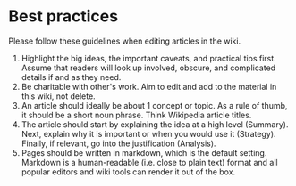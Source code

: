 # Best practices

Please follow these guidelines when editing articles in the wiki. 

1. Highlight the big ideas, the important caveats, and practical tips first. Assume that readers will look up involved, obscure, and complicated details if and as they need.
2. Be charitable with other's work. Aim to edit and add to the material in this wiki, not delete.
3. An article should ideally be about 1 concept or topic. As a rule of thumb, it should be a short noun phrase. Think Wikipedia article titles.
4. The article should start by explaining the idea at a high level (Summary). Next, explain why it is important or when you would use it (Strategy). Finally, if relevant, go into the justification (Analysis).
5. Pages should be written in markdown, which is the default setting. Markdown is a human-readable (i.e. close to plain text) format and all popular editors and wiki tools can render it out of the box.